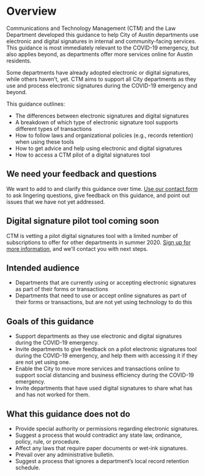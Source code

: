 # Overview

Communications and Technology Management \(CTM\) and the Law Department developed this guidance to help City of Austin departments use electronic and digital signatures in internal and community-facing services. This guidance is most immediately relevant to the COVID-19 emergency, but also applies beyond, as departments offer more services online for Austin residents. 

Some departments have already adopted electronic or digital signatures, while others haven’t, yet. CTM aims to support all City departments as they use and process electronic signatures during the COVID-19 emergency and beyond. 

This guidance outlines: 

* The differences between electronic signatures and digital signatures 
* A breakdown of which type of electronic signature tool supports different types of transactions 
* How to follow laws and organizational policies \(e.g., records retention\) when using these tools 
* How to get advice and help using electronic and digital signatures
* How to access a CTM pilot of a digital signatures tool 

## We need your feedback and questions

We want to add to and clarify this guidance over time. [Use our contact form](https://airtable.com/shrVQHPwHSZM3ZhTa) to ask lingering questions, give feedback on this guidance, and point out issues that we have not yet addressed.

## Digital signature pilot tool coming soon

CTM is vetting a pilot digital signatures tool with a limited number of subscriptions to offer for other departments in summer 2020. [Sign up for more information](https://airtable.com/shrVQHPwHSZM3ZhTa), and we'll contact you with next steps. 

## Intended audience

* Departments that are currently using or accepting electronic signatures as part of their forms or transactions
* Departments that need to use or accept online signatures as part of their forms or transactions, but are not yet using technology to do this

## Goals of this guidance

* Support departments as they use electronic and digital signatures during the COVID-19 emergency. 
* Invite departments to give feedback on a pilot electronic signatures tool during the COVID-19 emergency, and help them with accessing it if they are not yet using one.  
* Enable the City to move more services and transactions online to support social distancing and business efficiency during the COVID-19 emergency. 
* Invite departments that have used digital signatures to share what has and has not worked for them. 

## What this guidance does not do 

* Provide special authority or permissions regarding electronic signatures.  
* Suggest a process that would contradict any state law, ordinance, policy, rule, or procedure.  
* Affect any laws that require paper documents or wet-ink signatures. 
* Prevail over any administrative bulletin.  
* Suggest a process that ignores a department’s local record retention schedule.  

